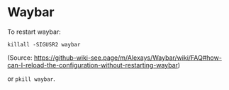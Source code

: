 # Waybar

To restart waybar:

```shell
killall -SIGUSR2 waybar
```

(Source:
https://github-wiki-see.page/m/Alexays/Waybar/wiki/FAQ#how-can-I-reload-the-configuration-without-restarting-waybar)

or `pkill waybar`.